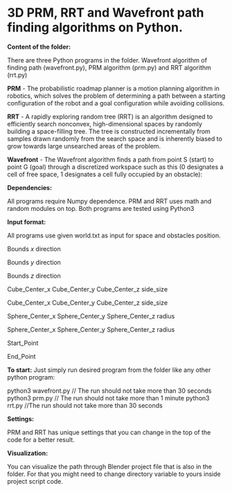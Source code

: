 # 3D PRM, RRT and Wavefront path finding algorithms on Python.
**Content of the folder:**

There are three Python programs in the folder. Wavefront algorithm of finding path
(wavefront.py), PRM algorithm (prm.py) and RRT algorithm (rrt.py)

**PRM** - The probabilistic roadmap planner is a motion planning algorithm in robotics, which solves the problem of determining a path between a starting configuration of the robot and a goal configuration while avoiding collisions.

**RRT** - A rapidly exploring random tree (RRT) is an algorithm designed to efficiently search nonconvex, high-dimensional spaces by randomly building a space-filling tree. The tree is constructed incrementally from samples drawn randomly from the search space and is inherently biased to grow towards large unsearched areas of the problem. 

**Wavefront** - The Wavefront algorithm finds a path from point S (start) to point G (goal) through a discretized workspace such as this (0 designates a cell of free space, 1 designates a cell fully occupied by an obstacle):

**Dependencies:**

All programs require Numpy dependence. PRM and RRT uses math and random
modules on top. Both programs are tested using Python3

**Input format:**

All programs use given world.txt as input for space and obstacles position. 

Bounds _x_ direction

Bounds _y_ direction

Bounds _z_ direction

Cube_Center_x Cube_Center_y Cube_Center_z side_size

Cube_Center_x Cube_Center_y Cube_Center_z side_size

Sphere_Center_x Sphere_Center_y Sphere_Center_z radius

Sphere_Center_x Sphere_Center_y Sphere_Center_z radius

Start_Point

End_Point

**To start:**
Just simply run desired program from the folder like any other python
program:

python3 wavefront.py // The run should not take more than 30 seconds
python3 prm.py // The run should not take more than 1 minute
python3 rrt.py //The run should not take more than 30 seconds

**Settings:**

PRM and RRT has unique settings that you can change in the top of the code for a
better result.

**Visualization:**

You can visualize the path through Blender project file that is also in the folder.
For that you might need to change directory variable to yours inside project script
code.
